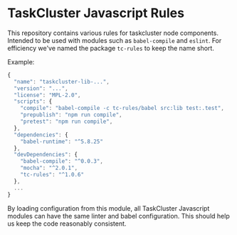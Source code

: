 TaskCluster Javascript Rules
============================

This repository contains various rules for taskcluster node components.
Intended to be used with modules such as `babel-compile` and `eslint`.
For efficiency we've named the package `tc-rules` to keep the name short.

Example:
```js
{
  "name": "taskcluster-lib-...",
  "version": "...",
  "license": "MPL-2.0",
  "scripts": {
    "compile": "babel-compile -c tc-rules/babel src:lib test:.test",
    "prepublish": "npm run compile",
    "pretest": "npm run compile",
  },
  "dependencies": {
    "babel-runtime": "^5.8.25"
  },
  "devDependencies": {
    "babel-compile": "^0.0.3",
    "mocha": "^2.0.1",
    "tc-rules": "^1.0.6"
  },
  ...
}

```

By loading configuration from this module, all TaskCluster Javascript modules
can have the same linter and babel configuration. This should help us keep
the code reasonably consistent.

